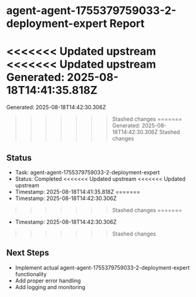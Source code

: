 # agent-agent-1755379759033-2-deployment-expert Report

<<<<<<< Updated upstream
<<<<<<< Updated upstream
Generated: 2025-08-18T14:41:35.818Z
=======
Generated: 2025-08-18T14:42:30.306Z
>>>>>>> Stashed changes
=======
Generated: 2025-08-18T14:42:30.306Z
>>>>>>> Stashed changes

## Status
- Task: agent-agent-1755379759033-2-deployment-expert
- Status: Completed
<<<<<<< Updated upstream
<<<<<<< Updated upstream
- Timestamp: 2025-08-18T14:41:35.818Z
=======
- Timestamp: 2025-08-18T14:42:30.306Z
>>>>>>> Stashed changes
=======
- Timestamp: 2025-08-18T14:42:30.306Z
>>>>>>> Stashed changes

## Next Steps
- Implement actual agent-agent-1755379759033-2-deployment-expert functionality
- Add proper error handling
- Add logging and monitoring
